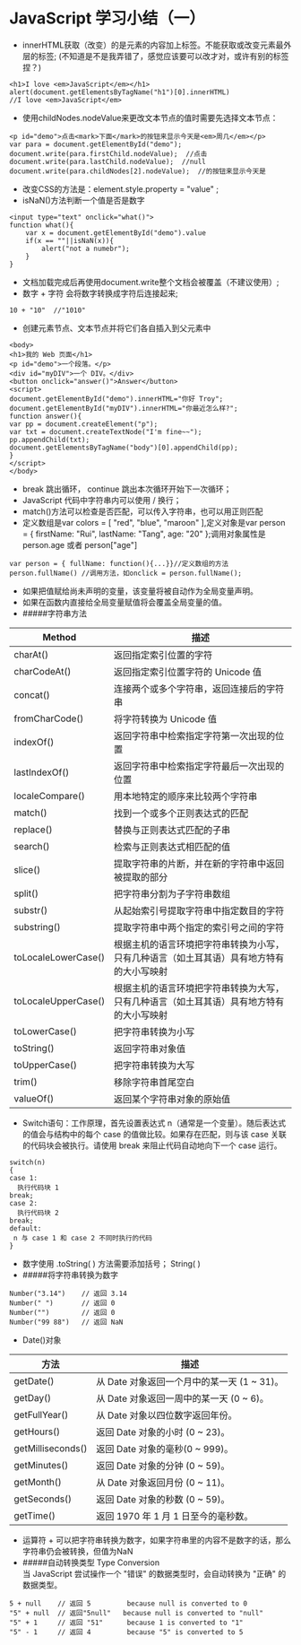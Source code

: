 # JavaScript 学习小结（一）
- innerHTML获取（改变）的是元素的内容加上标签。不能获取或改变元素最外层的标签;
(不知道是不是我弄错了，感觉应该要可以改才对，或许有别的标签捏？)
```
<h1>I love <em>JavaScript</em></h1>
alert(document.getElementsByTagName("h1")[0].innerHTML) 
//I love <em>JavaScript</em>
```
- 使用childNodes.nodeValue来更改文本节点的值时需要先选择文本节点：
```
<p id="demo">点击<mark>下面</mark>的按钮来显示今天是<em>周几</em></p>
var para = document.getElementById("demo");
document.write(para.firstChild.nodeValue);  //点击
document.write(para.lastChild.nodeValue);  //null
document.write(para.childNodes[2].nodeValue);  //的按钮来显示今天是
```

- 改变CSS的方法是：element.style.property = "value" ;
- isNaN()方法判断一个值是否是数字
```
<input type="text" onclick="what()">
function what(){
    var x = document.getElementById("demo").value
    if(x == ""||isNaN(x)){
        alert("not a numebr");
    }
}
```
- 文档加载完成后再使用document.write整个文档会被覆盖（不建议使用）;
- 数字 + 字符 会将数字转换成字符后连接起来;
```
10 + "10"  //"1010"
```
- 创建元素节点、文本节点并将它们各自插入到父元素中
```
<body>
<h1>我的 Web 页面</h1>
<p id="demo">一个段落。</p>
<div id="myDIV">一个 DIV。</div>
<button onclick="answer()">Answer</button>
<script>
document.getElementById("demo").innerHTML="你好 Troy";
document.getElementById("myDIV").innerHTML="你最近怎么样?";
function answer(){
var pp = document.createElement("p");
var txt = document.createTextNode("I'm fine~~");
pp.appendChild(txt);
document.getElementsByTagName("body")[0].appendChild(pp);
}
</script>
</body>
```
- break 跳出循环， continue 跳出本次循环开始下一次循环；
- JavaScript 代码中字符串内可以使用 / 换行；
- match()方法可以检查是否匹配，可以传入字符串，也可以用正则匹配
- 定义数组是var colors = [ "red", "blue", "maroon" ],定义对象是var person = { firstName: "Rui", lastName: "Tang", age: "20" };调用对象属性是 person.age 或者 person["age"]
```
var person = { fullName: function(){...}}//定义数组的方法
person.fullName() //调用方法，如onclick = person.fullName();
```
- 如果把值赋给尚未声明的变量，该变量将被自动作为全局变量声明。
- 如果在函数内直接给全局变量赋值将会覆盖全局变量的值。
- #####字符串方法

Method | 描述
---|---
charAt()|	返回指定索引位置的字符
charCodeAt()|	返回指定索引位置字符的 Unicode 值
concat()|	连接两个或多个字符串，返回连接后的字符串
fromCharCode()|	将字符转换为 Unicode 值
indexOf()|	返回字符串中检索指定字符第一次出现的位置
lastIndexOf()|	返回字符串中检索指定字符最后一次出现的位置
localeCompare()	|用本地特定的顺序来比较两个字符串
match()|	找到一个或多个正则表达式的匹配
replace()|	替换与正则表达式匹配的子串
search()|	检索与正则表达式相匹配的值
slice()	|提取字符串的片断，并在新的字符串中返回被提取的部分
split()|	把字符串分割为子字符串数组
substr()|	从起始索引号提取字符串中指定数目的字符
substring()	|提取字符串中两个指定的索引号之间的字符
toLocaleLowerCase()	|根据主机的语言环境把字符串转换为小写，只有几种语言（如土耳其语）具有地方特有的大小写映射
toLocaleUpperCase()	|根据主机的语言环境把字符串转换为大写，只有几种语言（如土耳其语）具有地方特有的大小写映射
toLowerCase()|	把字符串转换为小写
toString()|	返回字符串对象值
toUpperCase()|	把字符串转换为大写
trim()|	移除字符串首尾空白
valueOf()|	返回某个字符串对象的原始值

- Switch语句：工作原理，首先设置表达式 n（通常是一个变量）。随后表达式的值会与结构中的每个 case 的值做比较。如果存在匹配，则与该 case 关联的代码块会被执行。请使用 break 来阻止代码自动地向下一个 case 运行。
```
switch(n)
{
case 1:
  执行代码块 1
break;
case 2:
  执行代码块 2
break;
default:
 n 与 case 1 和 case 2 不同时执行的代码
}
```
- 数字使用 .toString( ) 方法需要添加括号； String( )
- #####将字符串转换为数字
```
Number("3.14")    // 返回 3.14
Number(" ")       // 返回 0 
Number("")        // 返回 0
Number("99 88")   // 返回 NaN
```
- Date()对象

方法 | 描述
---|---
getDate()|	从 Date 对象返回一个月中的某一天 (1 ~ 31)。
getDay()|	从 Date 对象返回一周中的某一天 (0 ~ 6)。
getFullYear()|	从 Date 对象以四位数字返回年份。
getHours()|	返回 Date 对象的小时 (0 ~ 23)。
getMilliseconds()|	返回 Date 对象的毫秒(0 ~ 999)。
getMinutes()|	返回 Date 对象的分钟 (0 ~ 59)。
getMonth()|	从 Date 对象返回月份 (0 ~ 11)。
getSeconds()	|返回 Date 对象的秒数 (0 ~ 59)。
getTime()|	返回 1970 年 1 月 1 日至今的毫秒数。

- 运算符 + 可以把字符串转换为数字，如果字符串里的内容不是数字的话，那么字符串仍会被转换，但值为NaN
- #####自动转换类型 Type Conversion<br>
当 JavaScript 尝试操作一个 "错误" 的数据类型时，会自动转换为 "正确" 的数据类型。
```
5 + null    // 返回 5         because null is converted to 0
"5" + null  // 返回"5null"   because null is converted to "null"
"5" + 1     // 返回 "51"      because 1 is converted to "1"  
"5" - 1     // 返回 4         because "5" is converted to 5
```

